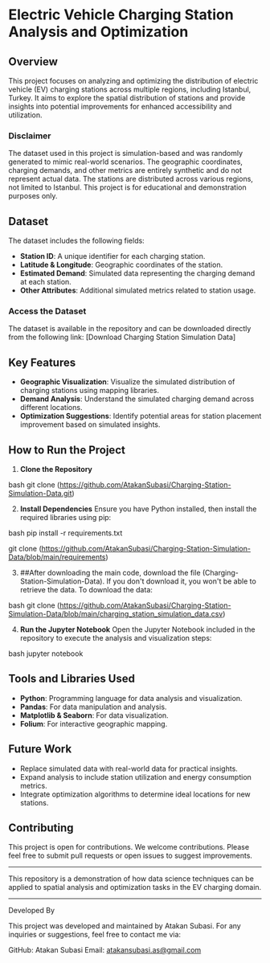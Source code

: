 # Electric Vehicle Charging Station Analysis and Optimization

## Overview

This project focuses on analyzing and optimizing the distribution of electric vehicle (EV) charging stations across multiple regions, including Istanbul, Turkey. It aims to explore the spatial distribution of stations and provide insights into potential improvements for enhanced accessibility and utilization.

### Disclaimer

The dataset used in this project is simulation-based and was randomly generated to mimic real-world scenarios. The geographic coordinates, charging demands, and other metrics are entirely synthetic and do not represent actual data. The stations are distributed across various regions, not limited to Istanbul. This project is for educational and demonstration purposes only.

## Dataset

The dataset includes the following fields:

- **Station ID**: A unique identifier for each charging station.
- **Latitude & Longitude**: Geographic coordinates of the station.
- **Estimated Demand**: Simulated data representing the charging demand at each station.
- **Other Attributes**: Additional simulated metrics related to station usage.

### Access the Dataset

The dataset is available in the repository and can be downloaded directly from the following link: [Download Charging Station Simulation Data]

## Key Features

- **Geographic Visualization**: Visualize the simulated distribution of charging stations using mapping libraries.
- **Demand Analysis**: Understand the simulated charging demand across different locations.
- **Optimization Suggestions**: Identify potential areas for station placement improvement based on simulated insights.

## How to Run the Project

1. **Clone the Repository**

   
bash
   git clone (https://github.com/AtakanSubasi/Charging-Station-Simulation-Data.git)


2. **Install Dependencies** Ensure you have Python installed, then install the required libraries using pip:

   
bash
   pip install -r requirements.txt

   git clone (https://github.com/AtakanSubasi/Charging-Station-Simulation-Data/blob/main/requirements)


3. ##After downloading the main code, download the file (Charging-Station-Simulation-Data). If you don't download it, you won't be able to retrieve the data. To download the data:

bash
   git clone (https://github.com/AtakanSubasi/Charging-Station-Simulation-Data/blob/main/charging_station_simulation_data.csv)

4. **Run the Jupyter Notebook** Open the Jupyter Notebook included in the repository to execute the analysis and visualization steps:

   
bash
   jupyter notebook


## Tools and Libraries Used

- **Python**: Programming language for data analysis and visualization.
- **Pandas**: For data manipulation and analysis.
- **Matplotlib & Seaborn**: For data visualization.
- **Folium**: For interactive geographic mapping.

## Future Work

- Replace simulated data with real-world data for practical insights.
- Expand analysis to include station utilization and energy consumption metrics.
- Integrate optimization algorithms to determine ideal locations for new stations.

## Contributing

This project is open for contributions. We welcome contributions. Please feel free to submit pull requests or open issues to suggest improvements.

---

This repository is a demonstration of how data science techniques can be applied to spatial analysis and optimization tasks in the EV charging domain.

---

Developed By

This project was developed and maintained by Atakan Subasi.
For any inquiries or suggestions, feel free to contact me via:

GitHub: Atakan Subasi
Email: atakansubasi.as@gmail.com
